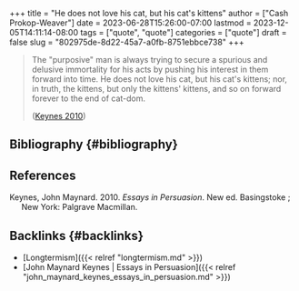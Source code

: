 +++
title = "He does not love his cat, but his cat's kittens"
author = ["Cash Prokop-Weaver"]
date = 2023-06-28T15:26:00-07:00
lastmod = 2023-12-05T14:11:14-08:00
tags = ["quote", "quote"]
categories = ["quote"]
draft = false
slug = "802975de-8d22-45a7-a0fb-8751ebbce738"
+++

> The "purposive" man is always trying to secure a spurious and delusive immortality for his acts by pushing his interest in them forward into time. He does not love his cat, but his cat's kittens; nor, in truth, the kittens, but only the kittens' kittens, and so on forward forever to the end of cat-dom.
>
> (<a href="#citeproc_bib_item_1">Keynes 2010</a>)


## Bibliography {#bibliography}

## References

<style>.csl-entry{text-indent: -1.5em; margin-left: 1.5em;}</style><div class="csl-bib-body">
  <div class="csl-entry"><a id="citeproc_bib_item_1"></a>Keynes, John Maynard. 2010. <i>Essays in Persuasion</i>. New ed. Basingstoke ; New York: Palgrave Macmillan.</div>
</div>


## Backlinks {#backlinks}

-   [Longtermism]({{< relref "longtermism.md" >}})
-   [John Maynard Keynes | Essays in Persuasion]({{< relref "john_maynard_keynes_essays_in_persuasion.md" >}})
